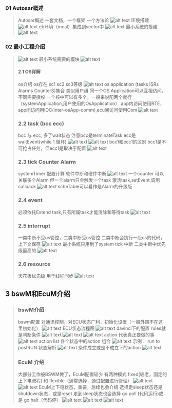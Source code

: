 ### 01 Autosar概述
> Autosar概述
> 一套文档，一个框架 一个方法论
> ![alt text](image.png)
> 环境搭建
> ![alt text](image-1.png)
> eb环境（mcal）集成到vector中
> ![alt text](image-2.png)
> 最小系统的搭建
> ![alt text](image-3.png)
### 02 最小工程介绍
> ![alt text](image-4.png)
> 最小系统需要的模块
> ![alt text](image-5.png)
> #### 2.1 OS详解
> os介绍
> os存在 sc1 sc2 sc3等级
> ![alt text](image-7.png)
> os application (tasks ISRs Alarms CounterS)集合 类似用户组
> 同一个OS Application可以互相访问，不同需要授权
> 一个核中可以有多个，一般来说配两个就行（systemApplication,用户使用的OsApplication）
> app内访问使用RTE，app间访问用IOC(inter-osApp-comm),ecu间访问使用Com
> ![alt text](image-8.png)
> ### 2.2 task (bcc ecc)
> bcc 与 ecc, 多了wait状态
> 注意bcc是terminateTask
> ecc是waitEvent(while 1 循环)
> ![alt text](image-9.png)
> ![alt text](image-10.png)
> bcc1和ecc1的区别
> bcc1是不可抢占任务，但ecc1是取决于配置
> ![alt text](image-11.png)
> ### 2.3 tick Counter Alarm
> systemTimer 配置计算
> 软件中断和硬件中断
> ![alt text](image-12.png)
> 一个counter 可以关联多个Alarm
> 但一个alarm只会触发一个task
> 激活task,setEvent,调用callback
> ![alt text](image-13.png)
> scheTable可以看作是Alarm的升级版
> ### 2.4 event
> 必须依托Extend task,只有所属task才能清除和等待task
> ![alt text](image-14.png)
> ### 2.5 interrupt
> 一类中断不受os管控，二类中断受os管控
> 二类中断会执行一段os的代码，上下文保存
> ![alt text](image-16.png)
> 最小系统只用到了system tick 中断
> 二类中断中优先级最高的
> ![alt text](image-17.png)
> ### 2.6 resource
> 天花板优先级
> 用于线程同步
> ![alt text](image-18.png)

## 3 bswM和EcuM介绍
> ### bswM介绍
> bswm配置 对通讯控制，对ECU状态广利，初始化设置（一般外围不在这里初始化）
> ![alt text](image-19.png)
> ECU状态流程图
> ![alt text](image-20.png)
> davinci下的配置
> rules就是判断条件
> ![alt text](image-22.png)
> ![alt text](image-23.png)
> ![alt text](image-24.png)
> action 代表真正要做的事
> ![alt text](image-25.png)
> action list  各个状态中的action 组合
> ![alt text](image-26.png)
> 示例： run to postRUN 状态解析
> ![alt text](image-27.png)
> 条件成立或是不成立下的action
> ![alt text](image-28.png)
> ### EcuM 介绍
> 大部分工作被BSWM做了，EcuM配置较少
> 有两种模式 fixed(较老，固定的上下电流程) 和 flexible（通常选择，通过配置进行管理）
> ![alt text](image-29.png)
> ![alt text](image-30.png)
> EcuM上下电状态，重要，后续也会介绍
> 选择走sleep状态还是shutdown状态，或是reset
> 走到sleep状态也会选择 go poll (代码运行)或是 go halt（代码停）
> ![alt text](image-31.png)
> ![alt text](image-32.png)
> ![alt text](image-33.png)